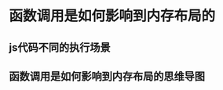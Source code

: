# 函数调用是如何影响到内存布局的

## js代码不同的执行场景

## 函数调用是如何影响到内存布局的思维导图
<img-viewer :src="'https://zmx2321.github.io/vite-blog/images/note/front/v8-note/12/12-0.png'" :alt="'函数调用是如何影响到内存布局的'" />